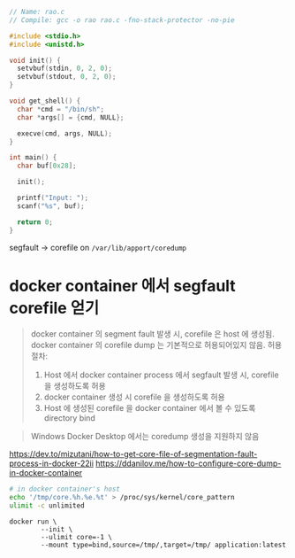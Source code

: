 ```c
// Name: rao.c
// Compile: gcc -o rao rao.c -fno-stack-protector -no-pie

#include <stdio.h>
#include <unistd.h>

void init() {
  setvbuf(stdin, 0, 2, 0);
  setvbuf(stdout, 0, 2, 0);
}

void get_shell() {
  char *cmd = "/bin/sh";
  char *args[] = {cmd, NULL};

  execve(cmd, args, NULL);
}

int main() {
  char buf[0x28];

  init();

  printf("Input: ");
  scanf("%s", buf);

  return 0;
}
```

segfault -> corefile on `/var/lib/apport/coredump`
# docker container 에서 segfault corefile 얻기

>docker container 의 segment fault 발생 시, corefile 은 host 에 생성됨.
>docker container 의 corefile dump 는 기본적으로 허용되어있지 않음.
>허용 절차:
>1) Host 에서 docker container process 에서 segfault 발생 시, corefile 을 생성하도록 허용
>2) docker container 생성 시 corefile 을 생성하도록 허용
>3) Host 에 생성된 corefile 을 docker container 에서 볼 수 있도록 directory bind

>Windows Docker Desktop 에서는 coredump 생성을 지원하지 않음

https://dev.to/mizutani/how-to-get-core-file-of-segmentation-fault-process-in-docker-22ii
https://ddanilov.me/how-to-configure-core-dump-in-docker-container

```sh
# in docker container's host
echo '/tmp/core.%h.%e.%t' > /proc/sys/kernel/core_pattern
ulimit -c unlimited
```

```plain
docker run \
        --init \
        --ulimit core=-1 \
        --mount type=bind,source=/tmp/,target=/tmp/ application:latest
```